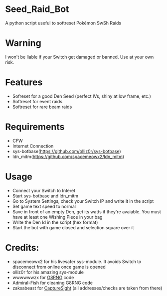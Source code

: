 # Seed_Raid_Bot
 A python script useful to softreset Pokémon SwSh Raids
 
# Warning
 I won't be liable if your Switch get damaged or banned. Use at your own risk.
 
 # Features
* Sofreset for a good Den Seed (perfect IVs, shiny at low frame, etc.)
* Softreset for event raids
* Softreset for rare beam raids
 
# Requirements
* CFW
* Internet Connection
* sys-botbase(https://github.com/olliz0r/sys-botbase)
* ldn_mitm(https://github.com/spacemeowx2/ldn_mitm)

# Usage
* Connect your Switch to Interet
* Start sys-botbase and ldn_mitm
* Go to System Settings, check your Switch IP and write it in the script
* Set game text speed to normal
* Save in front of an empty Den, get its watts if they're avaiable. You must have at least one Wishing Piece in your bag
* Write the Den Id in the script (hex format)
* Start the bot with game closed and selection square over it

# Credits:
* spacemeowx2 for his livesafer sys-module. It avoids Switch to disconnect from online once game is opened
* olliz0r for his amazing sys-module
* wwwwwwzx for [G8RNG](https://github.com/wwwwwwzx/raidtool) code
* Admiral-Fish for cleaning G8RNG code
* zaksabeast for [CaptureSight](https://github.com/zaksabeast/CaptureSight/) (all addresses/checks are taken from there)
 
 
